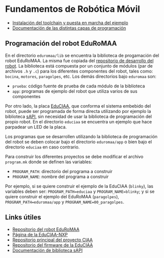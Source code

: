 # Fundamentos de Robótica Móvil

 * [Instalación del toolchain y puesta en marcha del ejemplo](docs/Arrancando.md)
 * [Documentación de las distintas capas de programación](doc/Documentacion.md)

## Programación del robot EduRoMAA

En el directorio `eduromaa/lib` se encuentra la biblioteca de progamación del robot EduRoMAA. 
La misma fue copiada del [repositorio de desarrollo del robot](https://github.com/ciiiutnfrc/eduromaa).
La biblioteca está compuesta por un conjunto de módulos (par de archivos `.h` y `.c`) para los diferentes componentes del robot, tales como: `bocina`, `motores`, `paragolpes`, etc. Los demás directorios bajo `eduromaa` son:
 * `prueba`: código fuente de prueba de cada módulo de la biblioteca
 * `app`:  programas de ejemplo del robot que utiliza varios de sus componentes

Por otro lado, la placa [EduCIAA](http://www.proyecto-ciaa.com.ar/devwiki/doku.php?id=desarrollo:edu-ciaa:edu-ciaa-nxp), que conforma el sistema embebido del robot, puede ser programada de forma directa utilizando por ejemplo la biblioteca [sAPI](https://github.com/ciaa/firmware_v3/blob/master/documentation/firmware/examples/examples-es.md), sin necesidad de usar la biblioteca de programación del propio robot. En el directorio `educiaa` se encuentra un ejemplo que hace parpadear un LED de la placa.

Los programas que se desarrollen utilizando la biblioteca de programación del robot se deben colocar bajo el directorio `eduromaa/app` o bien bajo el directorio `educiaa` en caso contrario.

Para construir los diferentes proyectos se debe modificar el archivo `program.mk` donde se definen las variables:
 * `PROGRAM_PATH`: directorio del programa a construir
 * `PROGRAM_NAME`: nombre del programa a construir

Por ejemplo, si se quiere construir el ejemplo de la EduCIAA (`blinky`), las variables deben ser: `PROGRAM_PATH=educiaa` y `PROGRAM_NAME=blinky`; y si se quiere construir el ejemplo del EduRoMAA (`paragolpes`), `PROGRAM_PATH=eduromaa/app` y `PROGRAM_NAME=00_paragolpes`.


## Links útiles

 * [Repositorio del robot EduRoMAA](https://github.com/ciiiutnfrc/eduromaa)
 * [Página de la EduCIAA-NXP](http://www.proyecto-ciaa.com.ar/devwiki/doku.php?id=desarrollo:edu-ciaa:edu-ciaa-nxp)
 * [Repositorio principal del proyecto CIAA](https://github.com/ciaa)
 * [Repositorio del firmware de la EduCIAA](https://github.com/ciaa/firmware_v3)
 * [Documentación de biblioteca sAPI](https://github.com/ciaa/firmware_v3/blob/master/libs/sapi/documentation/api_reference_es.md)
